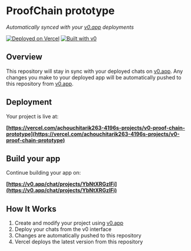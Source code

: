# ProofChain prototype

*Automatically synced with your [v0.app](https://v0.app) deployments*

[![Deployed on Vercel](https://img.shields.io/badge/Deployed%20on-Vercel-black?style=for-the-badge&logo=vercel)](https://vercel.com/achouchitarik263-4196s-projects/v0-proof-chain-prototype)
[![Built with v0](https://img.shields.io/badge/Built%20with-v0.app-black?style=for-the-badge)](https://v0.app/chat/projects/YbNtXRGzlFi)

## Overview

This repository will stay in sync with your deployed chats on [v0.app](https://v0.app).
Any changes you make to your deployed app will be automatically pushed to this repository from [v0.app](https://v0.app).

## Deployment

Your project is live at:

**[https://vercel.com/achouchitarik263-4196s-projects/v0-proof-chain-prototype](https://vercel.com/achouchitarik263-4196s-projects/v0-proof-chain-prototype)**

## Build your app

Continue building your app on:

**[https://v0.app/chat/projects/YbNtXRGzlFi](https://v0.app/chat/projects/YbNtXRGzlFi)**

## How It Works

1. Create and modify your project using [v0.app](https://v0.app)
2. Deploy your chats from the v0 interface
3. Changes are automatically pushed to this repository
4. Vercel deploys the latest version from this repository
